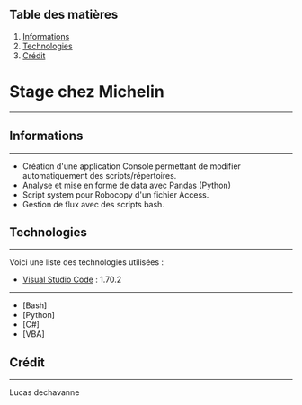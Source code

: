 ## Table des matières
1. [Informations](#informations)
2. [Technologies](#technologies)
3. [Crédit](#crédit)

# Stage chez Michelin
***
## Informations
***
- Création d'une application Console permettant de modifier automatiquement des scripts/répertoires.
- Analyse et mise en forme de data avec Pandas (Python)
- Script system pour Robocopy d'un fichier Access.
- Gestion de flux avec des scripts bash.
## Technologies
***
Voici une liste des technologies utilisées :
* [Visual Studio Code](https://code.visualstudio.com/) : 1.70.2
***
* [Bash]
* [Python]
* [C#]
* [VBA]
## Crédit 
***
Lucas dechavanne 
 
